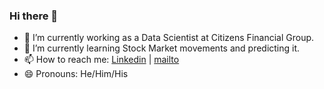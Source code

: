 ### Hi there 👋

- 🔭 I’m currently working as a Data Scientist at Citizens Financial Group. 
- 🌱 I’m currently learning Stock Market movements and predicting it.
- 📫 How to reach me: [Linkedin](https://www.linkedin.com/in/srjit) | [mailto](ssreejith@protonmail.com)
- 😄 Pronouns: He/Him/His
